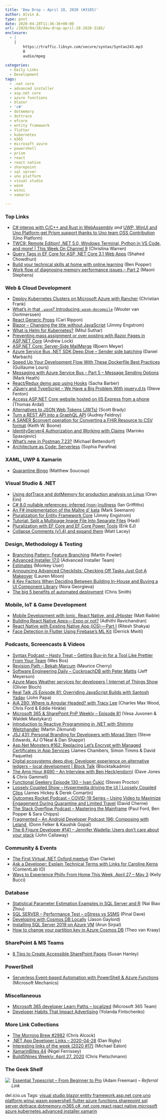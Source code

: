 ```yaml
---
title: 'Dew Drop – April 28, 2020 (#3185)'
author: Alvin A.
type: post
date: 2020-04-28T11:36:36+00:00
url: /2020/04/28/dew-drop-april-28-2020-3185/
enclosure:
  - |
    |
        https://traffic.libsyn.com/secure/syntax/Syntax243.mp3
        0
        audio/mpeg
        
categories:
  - Daily Links
  - Development
tags:
  - .net core
  - advanced installer
  - asp.net core
  - azure functions
  - blazor
  - 'c#'
  - dotmemory
  - dottrace
  - efcore
  - entity framework
  - flutter
  - kubernetes
  - m365
  - microsoft azure
  - powershell
  - prism
  - react
  - react native
  - sharepoint
  - sql server
  - uno platform
  - visual studio
  - wasm
  - winui
  - xamarin

---
```

### Top Links

  * <a href="https://platform.uno/blog/c-interop-with-c-c-and-rust-in-webassembly/" target="_blank" rel="noopener noreferrer">C# interop with C/C++ and Rust in WebAssembly</a> _and_ <a href="https://platform.uno/blog/uwp-winui-and-uno-platform-get-prism-support-thanks-to-uno-team-oss-contribution/" target="_blank" rel="noopener noreferrer">UWP, WinUI and Uno Platform get Prism support thanks to Uno team OSS Contribution</a> (Uno Platform)
  * <a href="https://channel9.msdn.com/Shows/This+Week+On+Channel+9/TWC9-Remote-Edition-NET-50-Windows-Terminal-Python-in-VS-Code-and-more?WT.mc_id=DX_MVP4025064" target="_blank" rel="noopener noreferrer">TWC9: Remote Edition! .NET 5.0, Windows Terminal, Python in VS Code, and more! | This Week On Channel 9</a> (Christina Warren)
  * <a href="https://wakeupandcode.com/query-tags-in-ef-core-for-asp-net-core-3-1-web-apps/" target="_blank" rel="noopener noreferrer">Query Tags in EF Core for ASP .NET Core 3.1 Web Apps</a> (Shahed Chowdhuri)
  * <a href="https://stackoverflow.blog/2020/04/27/build-your-technical-skills-at-home-with-online-learning/" target="_blank" rel="noopener noreferrer">Build your technical skills at home with online learning</a> (Ben Popper)
  * <a href="https://devblogs.microsoft.com/dotnet/work-flow-of-diagnosing-memory-performance-issues-part-2/" target="_blank" rel="noopener noreferrer">Work flow of diagnosing memory performance issues – Part 2</a> (Maoni Stephens)



### <a name="web"></a>Web & Cloud Development

  * <a href="https://rancher.com/blog/2020/build-kubernetes-clusters-on-azure/" target="_blank" rel="noopener noreferrer">Deploy Kubernetes Clusters on Microsoft Azure with Rancher</a> (Christian Frank)
  * <a href="https://v8.dev/blog/wasm-decompile" target="_blank" rel="noopener noreferrer">What’s in that `.wasm`? Introducing: `wasm-decompile`</a> (Wouter van Oortmerssen)
  * <a href="https://www.carlrippon.com/React-generic-props/" target="_blank" rel="noopener noreferrer">React Generic Props</a> (Carl Rippon)
  * <a href="http://www.engstromjimmy.se/2020-03-11-ChangeTitle" target="_blank" rel="noopener noreferrer">Blazor &#8211; Changing the title without JavaScript</a> (Jimmy Engstrom)
  * <a href="http://mscodingblog.blogspot.com/2020/04/what-is-helm-for-kubernetes.html" target="_blank" rel="noopener noreferrer">What is Helm for Kubernetes?</a> (Mitul Suthar)
  * <a href="https://andrewlock.net/preventing-mass-assignment-or-over-posting-with-razor-pages-in-asp-net-core/" target="_blank" rel="noopener noreferrer">Preventing mass assignment or over posting with Razor Pages in ASP.NET Core</a> (Andrew Lock)
  * <a href="https://www.textcontrol.com/blog/2020/04/28/aspnet-core-server-side-mailmerge/" target="_blank" rel="noopener noreferrer">ASP.NET Core: Server-Side MailMerge</a> (Bjoern Meyer)
  * <a href="https://www.planetgeek.ch/2020/04/27/azure-service-bus-net-sdk-deep-dive-sender-side-batching/" target="_blank" rel="noopener noreferrer">Azure Service Bus .NET SDK Deep Dive – Sender side batching</a> (Daniel Marbach)
  * <a href="https://www.docker.com/blog/speed-up-your-development-flow-with-these-dockerfile-best-practices/" target="_blank" rel="noopener noreferrer">Speed Up Your Development Flow With These Dockerfile Best Practices</a> (Guillaume Lours)
  * <a href="https://markheath.net/post/azure-service-bus-messaging-5" target="_blank" rel="noopener noreferrer">Messaging with Azure Service Bus &#8211; Part 5 &#8211; Message Sending Options</a> (Mark Heath)
  * <a href="https://sachabarbs.wordpress.com/2020/04/28/react-redux-demo-app-using-hooks/" target="_blank" rel="noopener noreferrer">React/Redux demo app using Hooks</a> (Sacha Barber)
  * <a href="https://www.stevefenton.co.uk/2020/04/jquery-and-typescript-we-have-a-big-problem-with-jquery-d-ts/" target="_blank" rel="noopener noreferrer">JQuery and TypeScript – We Have a Big Problem With jquery.d.ts</a> (Steve Fenton)
  * <a href="https://blog.elmah.io/connecting-to-a-local-asp-net-core-website-from-a-phone/" target="_blank" rel="noopener noreferrer">Access ASP.NET Core website hosted on IIS Express from a phone</a> (Thomas Ardal)
  * <a href="https://www.scottbrady91.com/JOSE/Alternatives-to-JWTs" target="_blank" rel="noopener noreferrer">Alternatives to JSON Web Tokens (JWTs)</a> (Scott Brady)
  * <a href="https://dev.to/feldroy/turn-a-rest-api-into-a-graphql-api-50kf" target="_blank" rel="noopener noreferrer">Turn a REST API into a GraphQL API</a> (Audrey Feldroy)
  * <a href="http://feedproxy.google.com/~r/MotorcycleGuy/~3/J05nFABlR6g/a-saner-convert-operation-for.html" target="_blank" rel="noopener noreferrer">A SANER $convert operation for Converting a FHIR Resource to CSV format</a> (Keith W. Boone)
  * <a href="https://code-maze.com/identityserver4-authorization/" target="_blank" rel="noopener noreferrer">IdentityServer4 Authorization and Working with Claims</a> (Marinko Spasojevic)
  * <a href="https://blog.postman.com/whats-new-in-postman-7-23/" target="_blank" rel="noopener noreferrer">What’s new in Postman 7.23?</a> (Michael Bettendorf)
  * <a href="https://www.pulumi.com/blog/architecture-as-code-serverless/" target="_blank" rel="noopener noreferrer">Architecture as Code: Serverless</a> (Sophia Parafina)



### <a name="silverlight"></a>XAML, UWP & Xamarin

  * <a href="https://codemilltech.com/quarantine-bingo/" target="_blank" rel="noopener noreferrer">Quarantine Bingo</a> (Matthew Soucoup)



### <a name="dotnet"></a>Visual Studio & .NET

  * <a href="http://feedproxy.google.com/~r/AyendeRahien/~3/jD2ZPmH772U/using-dottrace-and-dotmemory-for-production-analysis-on-linux" target="_blank" rel="noopener noreferrer">Using dotTrace and dotMemory for production analysis on Linux</a> (Oren Eini)
  * <a href="https://blogs.endjin.com/2020/04/csharp-8-nullable-references-inferred-non-nullness/" target="_blank" rel="noopener noreferrer">C# 8.0 nullable references: inferred (non-)nullness</a> (Ian Griffiths)
  * <a href="https://blog.ploeh.dk/2020/04/27/an-f-implementation-of-the-maitre-d-kata/" target="_blank" rel="noopener noreferrer">An F# implementation of the Maître d&#8217; kata</a> (Mark Seemann)
  * <a href="http://www.engstromjimmy.se/2018-01-05-Pluralisation-for-EF-core" target="_blank" rel="noopener noreferrer">Pluralization for Entity Framework Core</a> (Jimmy Engstrom)
  * <a href="https://www.leadtools.com/blog/imaging/tutorial-split-multipage-image-file-separate-files/" target="_blank" rel="noopener noreferrer">Tutorial: Split a Multipage Image File Into Separate Files</a> (Hadi)
  * <a href="http://feedproxy.google.com/~r/ErikejBlogsAboutSqlCompactnetAndRelatedStuff/~3/6rHO4WN-dJU/pluralization-with-ef-core-and-ef-core.html" target="_blank" rel="noopener noreferrer">Pluralization with EF Core and EF Core Power Tools</a> (Erik EJ)
  * <a href="http://feedproxy.google.com/~r/MattLacey/~3/uucT7IjAFI8/collapse-comments-v14-and-expand-them.html" target="_blank" rel="noopener noreferrer">Collapse Comments (v1.4) and expand them</a> (Matt Lacey)



### <a name="design"></a>Design, Methodology & Testing

  * <a href="https://martinfowler.com/articles/branching-patterns.html#feature-branching" target="_blank" rel="noopener noreferrer">Branching Pattern: Feature Branching</a> (Martin Fowler)
  * <a href="https://www.advancedinstaller.com/release-17.0.html" target="_blank" rel="noopener noreferrer">Advanced Installer 17.0</a> (Advanced Installer Team)
  * <a href="https://www.monkeyuser.com/2020/estimates/" target="_blank" rel="noopener noreferrer">Estimates</a> (Monkey User)
  * <a href="https://blog.trello.com/advanced-checklists" target="_blank" rel="noopener noreferrer">Announcing Advanced Checklists: Checking Off Tasks Just Got A Makeover</a> (Lauren Moon)
  * <a href="https://www.telerik.com/blogs/how-to-decide-between-building-in-house-and-buying-a-ui-component-library" target="_blank" rel="noopener noreferrer">8 Key Factors When Deciding Between Building In-House and Buying a UI Component Library</a> (Nora Georgieva)
  * <a href="http://feedproxy.google.com/~r/OctopusDeploy/~3/TYeu843PCsE/the-five-big-benefits-of-automated-deployment" target="_blank" rel="noopener noreferrer">The big 5 benefits of automated deployment</a> (Chris Smith)



### <a name="mobile"></a>Mobile, IoT & Game Development

  * <a href="https://developer.okta.com/blog/2020/04/27/mobile-development-ionic-react-native-jhipster" target="_blank" rel="noopener noreferrer">Mobile Development with Ionic, React Native, and JHipster</a> (Matt Raible)
  * <a href="https://medium.com/@adhithiravi/building-react-native-apps-expo-or-not-d49770d1f5b8?source=rss-d557f5db78e7------2" target="_blank" rel="noopener noreferrer">Building React Native Apps — Expo or not?</a> (Adhithi Ravichandran)
  * <a href="https://medium.com/swlh/react-native-with-existing-native-app-ios-part-i-3095488f2f?source=rss----f5af2b715248---4" target="_blank" rel="noopener noreferrer">React Native with Existing Native App (iOS) — Part I</a> (Ritesh Shakya)
  * <a href="https://heartbeat.fritz.ai/face-detection-in-flutter-using-firebases-ml-kit-57a7a9078c3f?source=rss----680eee12c50d---4" target="_blank" rel="noopener noreferrer">Face Detection in Flutter Using Firebase’s ML Kit</a> (Derrick Mwiti)



### <a name="podcasts"></a>Podcasts, Screencasts & Videos

  * <a href="https://traffic.libsyn.com/secure/syntax/Syntax243.mp3" target="_blank" rel="noopener noreferrer">Syntax Podcast &#8211; Hasty Treat &#8211; Getting Buy-in for a Tool Like Prettier From Your Team</a> (Wes Bos)
  * <a href="https://revisionpath.com/bekah-marcum" target="_blank" rel="noopener noreferrer">Revision Path &#8211; Bekah Marcum</a> (Maurice Cherry)
  * <a href="https://softwareengineeringdaily.com/2020/04/28/cockroachdb-with-peter-mattis/?utm_source=rss&utm_medium=rss&utm_campaign=cockroachdb-with-peter-mattis" target="_blank" rel="noopener noreferrer">Software Engineering Daily &#8211; CockroachDB with Peter Mattis</a> (Jeff Meyerson)
  * <a href="https://channel9.msdn.com/Shows/Internet-of-Things-Show/Azure-Maps-Weather-services-for-developers?WT.mc_id=DX_MVP4025064" target="_blank" rel="noopener noreferrer">Azure Maps Weather services for developers | Internet of Things Show</a> (Olivier Bloch)
  * <a href="https://realtalkjavascript.simplecast.com/episodes/episode-81-overriding-javascript-builds-with-santosh-yadav-JfQF6CT_" target="_blank" rel="noopener noreferrer">Real Talk JS Episode 81: Overriding JavaScript Builds with Santosh Yadav</a> (John Papa)
  * <a href="https://devchat.tv/adv-in-angular/aia-280-where-is-angular-headed-with-tracy-lee/" target="_blank" rel="noopener noreferrer">AiA 280: Where is Angular Headed? with Tracy Lee</a> (Charles Max Wood, Chris Ford & Eddie Hinkle)
  * <a href="https://developer.microsoft.com/en-us/sharepoint/blogs/microsoft-365-sharepoint-pnp-weekly-episode-81/" target="_blank" rel="noopener noreferrer">Microsoft 365 & SharePoint PnP Weekly – Episode 81</a> (Vesa Juvonen & Waldek Mastykarz)
  * <a href="https://blog.mzikmund.com/2020/04/introduction-to-reactive-programming-in-net-with-shimmy-weitzhandler/" target="_blank" rel="noopener noreferrer">Introduction to Reactive Programming in .NET with Shimmy Weitzhandler</a> (Martin Zikmund)
  * <a href="https://devchat.tv/js-jabber/jsj-431-personal-branding-for-developers-with-morad-stern/" target="_blank" rel="noopener noreferrer">JSJ 431: Personal Branding for Developers with Morad Stern</a> (Steve Edwards, AJ O’Neal & Dan Shappir)
  * <a href="http://www.youtube.com/watch?v=pVh8F0Y1q6w" target="_blank" rel="noopener noreferrer">Asp.Net Monsters #162: Replacing Let&#8217;s Encrypt with Managed Certificates in App Services</a> (James Chambers, Simon Timms & David Paquette)
  * <a href="https://channel9.msdn.com/Shows/Blocktalk/Digital-ecosystems-deep-dive-Developer-experience-on-alternative-ledgers-local-development?WT.mc_id=DX_MVP4025064" target="_blank" rel="noopener noreferrer">Digital ecosystems deep dive: Developer experience on alternative ledgers &#8211; local development | Block Talk</a> (Blocktalkadmin)
  * <a href="http://feedproxy.google.com/~r/TheAmpHour/~3/q15Oc5RGk4E/" target="_blank" rel="noopener noreferrer">The Amp Hour #490 – An Interview with Ben Heck(endorn)</a> (Dave Jones & Chris Gammell)
  * <a href="https://www.functionalgeekery.com/episode-130-ivan-cukic/" target="_blank" rel="noopener noreferrer">Functional Geekery Episode 130 – Ivan Čukić</a> (Steven Proctor)
  * <a href="http://www.youtube.com/watch?v=ic1e8sHfZss" target="_blank" rel="noopener noreferrer">Loosely Coupled Show &#8211; Hypermedia driving the UI | Loosely Coupled Clips</a> (James Hickey & Derek Comartin)
  * <a href="https://outcomesrocket.health/covid-19-series-using-video-to-maximize-engagement-during-quarantine-and-limited-travel/2020/04/" target="_blank" rel="noopener noreferrer">Outcomes Rocket Podcast &#8211; COVID-19 Series – Using Video to Maximize Engagement During Quarantine and Limited Travel</a> (David Cherne)
  * <a href="https://the-stack-overflow-podcast.simplecast.com/episodes/230-cobol-ibm-kubernetes-mastering-the-mainframe-6QFNHnFo" target="_blank" rel="noopener noreferrer">The Stack Overflow Podcast &#8211; Mastering the Mainframe</a> (Paul Ford, Ben Popper & Sara Chipps)
  * <a href="https://fragmentedpodcast.com/episodes/196/" target="_blank" rel="noopener noreferrer">Fragmented &#8211; An Android Developer Podcast 196: Composing with Leland ‍</a> (Donn Felker & Kaushik Gopal)
  * <a href="https://6figuredev.com/podcast/141-jennifer-wadella-users-dont-care-about-your-stack/" target="_blank" rel="noopener noreferrer">The 6 Figure Developer #141 – Jennifer Wadella: Users don’t care about your stack</a> (John Callaway)



### <a name="events"></a>Community & Events

  * <a href="https://www.danclarke.com/2020-first-virtual-dotnetoxford" target="_blank" rel="noopener noreferrer">The First Virtual .NET Oxford meetup</a> (Dan Clarke)
  * <a href="https://developermedia.com/explain-technical-terms/" target="_blank" rel="noopener noreferrer">Ask a Developer: Explain Technical Terms with Links for Caroline Kerns</a> (ContentLab IO)
  * <a href="https://www.uwishunu.com/2020/04/ways-to-experience-philly-from-home-this-week-april-27-may-3/" target="_blank" rel="noopener noreferrer">Ways to Experience Philly From Home This Week, April 27 – May 3</a> (Kelly Bucci)



### <a name="sql"></a>Database

  * <a href="http://feedproxy.google.com/~r/MSSQLTips-LatestSqlServerTips/~3/-wm8oJ35mnk/" target="_blank" rel="noopener noreferrer">Statistical Parameter Estimation Examples in SQL Server and R</a> (Nai Biao Zhou)
  * <a href="https://blog.sqlauthority.com/2020/04/28/sql-server-performance-test-ostress-vs-ssms/?utm_source=rss&utm_medium=rss&utm_campaign=sql-server-performance-test-ostress-vs-ssms" target="_blank" rel="noopener noreferrer">SQL SERVER – Performance Test – oStress vs SSMS</a> (Pinal Dave)
  * <a href="https://www.jasongaylord.com/blog/developing-with-cosmos-db-locally" target="_blank" rel="noopener noreferrer">Developing with Cosmos DB Locally</a> (Jason Gaylord)
  * <a href="https://blobeater.blog/2020/04/28/installing-sql-server-2019-on-azure-vm/" target="_blank" rel="noopener noreferrer">Installing SQL Server 2019 on Azure VM</a> (Arun Sirpal)
  * <a href="https://devblogs.microsoft.com/cosmosdb/how-to-change-your-partition-key/" target="_blank" rel="noopener noreferrer">How to change your partition key in Azure Cosmos DB</a> (Theo van Kraay)



### <a name="sp"></a>SharePoint & MS Teams

  * <a href="https://techcommunity.microsoft.com/t5/humans-of-it-blog/guest-blog-8-tips-to-create-accessible-sharepoint-pages/ba-p/1338062" target="_blank" rel="noopener noreferrer">8 Tips to Create Accessible SharePoint Pages</a> (Susan Hanley)



### <a name="ps"></a>PowerShell

  * <a href="http://www.youtube.com/watch?v=x_5v23HS3AI" target="_blank" rel="noopener noreferrer">Serverless Event-based Automation with PowerShell & Azure Functions</a> (Microsoft Mechanics)



### <a name="misc"></a>Miscellaneous

  * <a href="https://developer.microsoft.com/en-us/microsoft-teams/blogs/microsoft-365-developer-learn-paths-localized/" target="_blank" rel="noopener noreferrer">Microsoft 365 developer Learn Paths – localized</a> (Microsoft 365 Team)
  * <a href="https://developermedia.com/developer-habits/" target="_blank" rel="noopener noreferrer">Developer Habits That Impact Advertising</a> (Yolanda Fintschenko)



### <a name="links"></a>More Link Collections

  * <a href="http://feedproxy.google.com/~r/ReflectivePerspective/~3/E6bX495SffY/" target="_blank" rel="noopener noreferrer">The Morning Brew #2982</a> (Chris Alcock)
  * <a href="https://links.danrigby.com/2020/04/app-developer-links-2020-04-28/" target="_blank" rel="noopener noreferrer">.NET App Developer Links &#8211; 2020-04-28</a> (Dan Rigby)
  * <a href="https://samestuffdifferentday.com/2020/04/27/interesting-links-of-the-week-2020-17/" target="_blank" rel="noopener noreferrer">Interesting links of the week (2020 #17)</a> (Michael Eaton)
  * <a href="https://xamarininsider.com/2020/04/28/xamarinbites-44/" target="_blank" rel="noopener noreferrer">XamarinBites 44</a> (Nigel Ferrissey)
  * <a href="https://build5nines.com/build5nines-weekly-april-27-2020/" target="_blank" rel="noopener noreferrer">Build5Nines Weekly: April 27, 2020</a> (Chris Pietschmann)



### <a name="shelf"></a>The Geek Shelf

<a href="https://www.amazon.com/Essential-TypeScript-Beginner-Adam-Freeman-ebook/dp/B07WZXYTRH/?tag=amavin-20" target="_blank" rel="noopener noreferrer"><img decoding="async" align="left" style="margin: 0px 4px 10px 0px; border: 0px currentcolor; border-image: none; float: left; display: inline; background-image: none;" src="https://m.media-amazon.com/images/I/61OYOA-knSL._AC_UY218_.jpg" border="0" /></a>&nbsp;<a href="https://www.amazon.com/Essential-TypeScript-Beginner-Adam-Freeman-ebook/dp/B07WZXYTRH/?tag=amavin-20" target="_blank" rel="noopener noreferrer">Essential Typescript &#8211; From Beginner to Pro</a> (Adam Freeman) _&#8211; Referral Link_









<div class="wlWriterEditableSmartContent" id="scid:77ECF5F8-D252-44F5-B4EB-D463C5396A79:175a9d0d-6709-4fe6-9b2d-caec05a57333" style="margin: 0px; padding: 0px; float: none; display: inline;">
  del.icio.us Tags: <a href="http://del.icio.us/popular/visual+studio" rel="tag">visual studio</a>,<a href="http://del.icio.us/popular/blazor" rel="tag">blazor</a>,<a href="http://del.icio.us/popular/entity+framework" rel="tag">entity framework</a>,<a href="http://del.icio.us/popular/asp.net+core" rel="tag">asp.net core</a>,<a href="http://del.icio.us/popular/uno+platform" rel="tag">uno platform</a>,<a href="http://del.icio.us/popular/winui" rel="tag">winui</a>,<a href="http://del.icio.us/popular/wasm" rel="tag">wasm</a>,<a href="http://del.icio.us/popular/powershell" rel="tag">powershell</a>,<a href="http://del.icio.us/popular/flutter" rel="tag">flutter</a>,<a href="http://del.icio.us/popular/azure+functions" rel="tag">azure functions</a>,<a href="http://del.icio.us/popular/sharepoint" rel="tag">sharepoint</a>,<a href="http://del.icio.us/popular/sql+server" rel="tag">sql server</a>,<a href="http://del.icio.us/popular/dottrace" rel="tag">dottrace</a>,<a href="http://del.icio.us/popular/dotmemory" rel="tag">dotmemory</a>,<a href="http://del.icio.us/popular/m365" rel="tag">m365</a>,<a href="http://del.icio.us/popular/c%23" rel="tag">c#</a>,<a href="http://del.icio.us/popular/.net+core" rel="tag">.net core</a>,<a href="http://del.icio.us/popular/react" rel="tag">react</a>,<a href="http://del.icio.us/popular/react+native" rel="tag">react native</a>,<a href="http://del.icio.us/popular/microsoft+azure" rel="tag">microsoft azure</a>,<a href="http://del.icio.us/popular/kubernetes" rel="tag">kubernetes</a>,<a href="http://del.icio.us/popular/advanced+installer" rel="tag">advanced installer</a>,<a href="http://del.icio.us/popular/xamarin" rel="tag">xamarin</a>
</div>